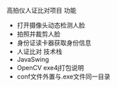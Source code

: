 高拍仪人证比对项目
功能
- 打开摄像头动态检测人脸
- 拍照并裁剪人脸
- 身份证读卡器获取身份信息
- 人证比对
技术栈
- JavaSwing
- OpenCV
exe4j打包说明
- conf文件外置与.exe文件同一目录


